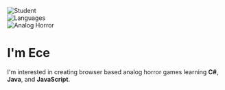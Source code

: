 ![Student](https://img.shields.io/badge/-Student-blue?style=flat-square)  
![Languages](https://img.shields.io/badge/-C%23,%20Java,%20JavaScript-blueviolet?style=flat-square)  
![Analog Horror](https://img.shields.io/badge/-Analog%20Horror%20Games-red?style=flat-square)  

# I'm Ece  


I'm interested in creating browser based analog horror games
learning **C#**, **Java**, and **JavaScript**.
